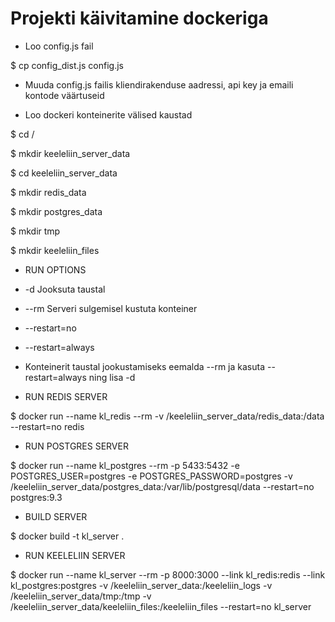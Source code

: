 # Projekti käivitamine dockeriga

* Loo config.js fail

$ cp config_dist.js config.js

* Muuda config.js failis kliendirakenduse aadressi, api key ja emaili kontode väärtuseid

* Loo dockeri konteinerite välised kaustad

$ cd /

$ mkdir keeleliin_server_data

$ cd keeleliin_server_data

$ mkdir redis_data

$ mkdir postgres_data

$ mkdir tmp

$ mkdir keeleliin_files

*   RUN OPTIONS
*   -d                  Jooksuta taustal
*   --rm                Serveri sulgemisel kustuta konteiner
*   --restart=no
*   --restart=always
* Konteinerit taustal jookustamiseks eemalda --rm ja kasuta --restart=always ning lisa -d

* RUN REDIS SERVER

$ docker run --name kl_redis --rm -v /keeleliin_server_data/redis_data:/data --restart=no redis

* RUN POSTGRES SERVER

$ docker run --name kl_postgres --rm -p 5433:5432 -e POSTGRES_USER=postgres -e POSTGRES_PASSWORD=postgres -v /keeleliin_server_data/postgres_data:/var/lib/postgresql/data --restart=no postgres:9.3

* BUILD SERVER

$  docker build -t kl_server .

* RUN KEELELIIN SERVER

$ docker run --name kl_server --rm -p 8000:3000 --link kl_redis:redis --link kl_postgres:postgres -v /keeleliin_server_data:/keeleliin_logs -v /keeleliin_server_data/tmp:/tmp -v /keeleliin_server_data/keeleliin_files:/keeleliin_files --restart=no kl_server


